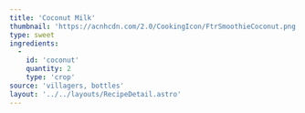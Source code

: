 ```yaml
---
title: 'Coconut Milk'
thumbnail: 'https://acnhcdn.com/2.0/CookingIcon/FtrSmoothieCoconut.png'
type: sweet
ingredients:
  -
    id: 'coconut'
    quantity: 2
    type: 'crop'
source: 'villagers, bottles'
layout: '../../layouts/RecipeDetail.astro'
---
```


